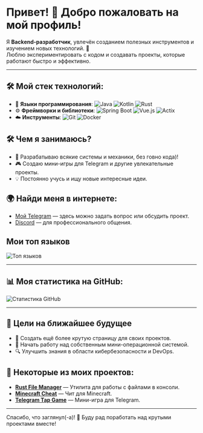 # Привет! 👋 Добро пожаловать на мой профиль!

Я **Backend-разработчик**, увлечён созданием полезных инструментов и изучением новых технологий. 🌟  
Люблю экспериментировать с кодом и создавать проекты, которые работают быстро и эффективно.

---

## 🛠️ Мой стек технологий:
- 🌟 **Языки программирования**:
  ![Java](https://img.shields.io/badge/Java-007396?style=for-the-badge&logo=java&logoColor=white)
  ![Kotlin](https://img.shields.io/badge/Kotlin-0095D5?style=for-the-badge&logo=kotlin&logoColor=white)
  ![Rust](https://img.shields.io/badge/Rust-000000?style=for-the-badge&logo=rust&logoColor=white)
- ⚙️ **Фреймворки и библиотеки**:
  ![Spring Boot](https://img.shields.io/badge/Spring%20Boot-6DB33F?style=for-the-badge&logo=spring&logoColor=white)
  ![Vue.js](https://img.shields.io/badge/Vue.js-4FC08D?style=for-the-badge&logo=vue.js&logoColor=white)
  ![Actix](https://img.shields.io/badge/Actix-000000?style=for-the-badge&logo=rust&logoColor=white)
- ☁️ **Инструменты**:
  ![Git](https://img.shields.io/badge/Git-F05032?style=for-the-badge&logo=git&logoColor=white)
  ![Docker](https://img.shields.io/badge/Docker-2496ED?style=for-the-badge&logo=docker&logoColor=white)

## 🛠️ Чем я занимаюсь?
- 🚀 Разрабатываю всякие системы и механики, без говно кода)!
- 🎮 Создаю мини-игры для Telegram и другие увлекательные проекты.
- 💡 Постоянно учусь и ищу новые интересные идеи.

## 🌍 Найди меня в интернете:
- [Мой Telegram](https://t.me/fdsaqwertyu1) — здесь можно задать вопрос или обсудить проект.
- [Discord](https://discordapp.com/users/852845189726208060) — для профессионального общения.

## Мои топ языков
![Топ языков](https://github-readme-stats.vercel.app/api/top-langs/?username=3ILou-ANANIMUS&layout=compact&theme=radical)

---

## 📊 Моя статистика на GitHub:
![Статистика GitHub](https://github-readme-stats.vercel.app/api?username=3ILou-ANANIMUS&show_icons=true&theme=radical)

---

## 🎯 Цели на ближайшее будущее
- 🎨 Создать ещё более крутую страницу для своих проектов.
- 🐧 Начать работу над собственным мини-операционной системой.
- 🔍 Улучшить знания в области кибербезопасности и DevOps.

## 💾 Некоторые из моих проектов:
- **[Rust File Manager](#)** — Утилита для работы с файлами в консоли.
- **[Minecraft Cheat](#)** — Чит для Minecraft.
- **[Telegram Tap Game](#)** — Мини-игра для Telegram.

---

Спасибо, что заглянул(-а)! 🙌 Буду рад поработать над крутыми проектами вместе!
